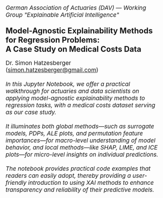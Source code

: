 <p style="font-size:19px; text-align:left; margin-top:    25px;"><i>German Association of Actuaries (DAV) — Working Group "Explainable Artificial Intelligence"</i></p>
<p style="font-size:25px; text-align:left; margin-bottom: 15px"><b>Model-Agnostic Explainability Methods for Regression Problems:<br>
A Case Study on Medical Costs Data</b></p>
<p style="font-size:19px; text-align:left; margin-bottom: 15px; margin-bottom: 25px">Dr. Simon Hatzesberger (<a href="mailto:simon.hatzesberger@gmail.com">simon.hatzesberger@gmail.com</a>)

<br>
<br>


<i>
In this Jupyter Notebook, we offer a practical walkthrough for actuaries and data scientists on applying model-agnostic explainability methods to regression tasks, with a medical costs dataset serving as our case study.
</i>

<br>
<br>

<i>
It illuminates both global methods—such as surrogate models, PDPs, ALE plots, and permutation feature importances—for macro-level understanding of model behavior, and local methods—like SHAP, LIME, and ICE plots—for micro-level insights on individual predictions.
</i>

<br>
<br>

<i>
The notebook provides practical code examples that readers can easily adopt, thereby providing a user-friendly introduction to using XAI methods to enhance transparency and reliability of their predictive models.
</i>


